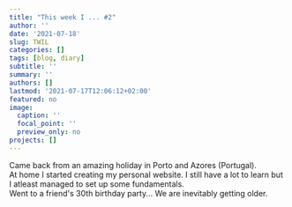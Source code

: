 ```yaml
---
title: "This week I ... #2"
author: ''
date: '2021-07-18'
slug: TWIL
categories: []
tags: [blog, diary]
subtitle: ''
summary: ''
authors: []
lastmod: '2021-07-17T12:06:12+02:00'
featured: no
image:
  caption: ''
  focal_point: ''
  preview_only: no
projects: []
---
```


Came back from an amazing holiday in Porto and Azores (Portugal).
<br>
At home I started creating my personal website. I still have a lot to learn but I atleast managed to set up some fundamentals.
<br>
Went to a friend's 30th birthday party... We are inevitably getting older.